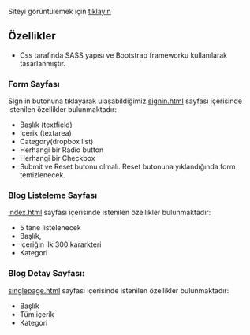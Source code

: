 Siteyi görüntülemek için [tıklayın](https://selindayioglu.github.io/bootstrap-scss-blog/singlepage.html)
## Özellikler
+ Css tarafında SASS yapısı ve Bootstrap frameworku kullanılarak tasarlanmıştır.
### Form Sayfası
Sign in butonuna tıklayarak ulaşabildiğimiz [signin.html](https://selindayioglu.github.io/bootstrap-scss-blog/signin.html) sayfası içerisinde istenilen özellikler bulunmaktadır:
+ Başlık (textfield)
+ İçerik (textarea)
+ Category(dropbox list)
+ Herhangi bir Radio button
+ Herhangi bir Checkbox
+ Submit ve Reset butonu olmalı. Reset butonuna yıklandığında form temizlenecek.

### Blog Listeleme Sayfası
[index.html](https://selindayioglu.github.io/bootstrap-scss-blog) sayfası içerisinde istenilen özellikler bulunmaktadır:
+ 5 tane listelenecek
+ Başlık,
+ İçeriğin ilk 300 kararkteri
+ Kategori

### Blog Detay Sayfası:
[singlepage.html](https://selindayioglu.github.io/bootstrap-scss-blog/singlepage.html) sayfası içerisinde istenilen özellikler bulunmaktadır:
+ Başlık
+ Tüm içerik
+ Kategori
